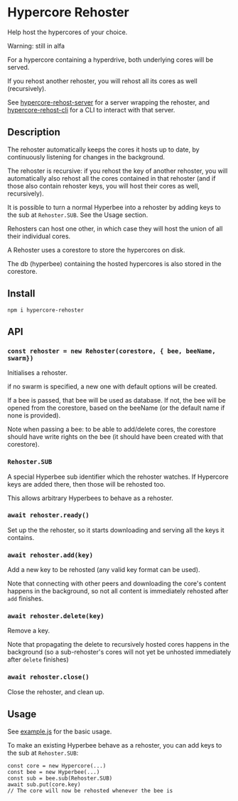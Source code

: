 # Hypercore Rehoster

Help host the hypercores of your choice.

Warning: still in alfa

For a hypercore containing a hyperdrive, both underlying cores will be served.

If you rehost another rehoster, you will rehost all its cores as well (recursively).


See [hypercore-rehost-server](https://gitlab.com/HDegroote/hypercore-rehost-server) for a server wrapping the rehoster, and [hypercore-rehost-cli](https://gitlab.com/HDegroote/hypercore-rehost-cli) for a CLI to interact with that server.

## Description

The rehoster automatically keeps the cores it hosts up to date, by continuously listening for changes in the background.

The rehoster is recursive: if you rehost the key of another rehoster, you will automatically
also rehost all the cores contained in that rehoster (and if those also contain rehoster keys, you will host their cores as well, recursively).

It is possible to turn a normal Hyperbee into a rehoster by adding keys to the sub at `Rehoster.SUB`. See the Usage section.

Rehosters can host one other, in which case they will host the union of all their individual cores.

A Rehoster uses a corestore to store the hypercores on disk.

The db (hyperbee) containing the hosted hypercores is also stored in the corestore.

## Install

`npm i hypercore-rehoster`

## API

### `const rehoster = new Rehoster(corestore, { bee, beeName, swarm})`
Initialises a rehoster.

if no swarm is specified, a new one with default options will be created.

If a bee is passed, that bee will be used as database.
If not, the bee will be opened from the corestore, based on the beeName (or the default name if none is provided).

Note when passing a bee: to be able to add/delete cores, the corestore should have write rights on the bee (it should have been created with that corestore).

### `Rehoster.SUB`
A special Hyperbee sub identifier which the rehoster watches.
If Hypercore keys are added there, then those will be rehosted too.

This allows arbitrary Hyperbees to behave as a rehoster.

### `await rehoster.ready()`
Set up the the rehoster, so it starts downloading and serving all the keys it contains.
### `await rehoster.add(key)`
Add a new key to be rehosted (any valid key format can be used).

Note that connecting with other peers and downloading the core's content happens in the background, so not all content is immediately rehosted after `add` finishes.

### `await rehoster.delete(key)`
Remove a key.

Note that propagating the delete to recursively hosted cores happens in the background
(so a sub-rehoster's cores will not yet be unhosted immediately after `delete` finishes)

### `await rehoster.close()`
Close the rehoster, and clean up.

## Usage

See [example.js](example.js) for the basic usage.

To make an existing Hyperbee behave as a rehoster, you can add keys to the sub at `Rehoster.SUB`:
```
const core = new Hypercore(...)
const bee = new Hyperbee(...)
const sub = bee.sub(Rehoster.SUB)
await sub.put(core.key)
// The core will now be rehosted whenever the bee is
```
